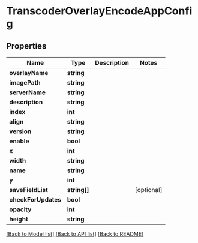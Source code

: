 # TranscoderOverlayEncodeAppConfig

## Properties
Name | Type | Description | Notes
------------ | ------------- | ------------- | -------------
**overlayName** | **string** |  | 
**imagePath** | **string** |  | 
**serverName** | **string** |  | 
**description** | **string** |  | 
**index** | **int** |  | 
**align** | **string** |  | 
**version** | **string** |  | 
**enable** | **bool** |  | 
**x** | **int** |  | 
**width** | **string** |  | 
**name** | **string** |  | 
**y** | **int** |  | 
**saveFieldList** | **string[]** |  | [optional] 
**checkForUpdates** | **bool** |  | 
**opacity** | **int** |  | 
**height** | **string** |  | 

[[Back to Model list]](../README.md#documentation-for-models) [[Back to API list]](../README.md#documentation-for-api-endpoints) [[Back to README]](../README.md)


